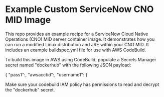 # Example Custom ServiceNow CNO MID Image

This repo provides an example recipe for a ServiceNow Cloud Native Operations (CNO) MID server container image.  It demonstrates how you can run a modified Linux distribution and JRE within your CNO MID.  It includes an example buildspec.yml file for use with AWS CodeBuild.

To build this image in AWS using CodeBuild, populate a Secrets Manager secret named "dockerhub" with the following JSON payload:

{
"pass1":<dockerhub password>,
"awsacctid":<AWS account ID>,
"username1":<dockerhub user name>
}

Make sure your codebuild IAM policy has permissions to read and decrypt the "dockerhub" secret.
